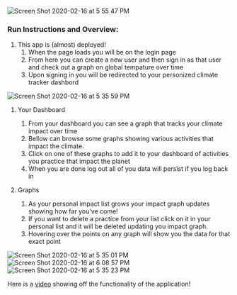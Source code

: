 ![Screen Shot 2020-02-16 at 5 55 47 PM](https://user-images.githubusercontent.com/17993120/74616557-c02b0880-50e5-11ea-9a0d-3140237302b5.png)


### Run Instructions and Overview:

1. This app is (almost) deployed!
    1. When the page loads you will be on the login page
    1. From here you can create a new user and then sign in as that user and check out a graph on global tempature over time
    1. Upon signing in you will be redirected to your personized climate tracker dashbord
    
![Screen Shot 2020-02-16 at 5 35 59 PM](https://user-images.githubusercontent.com/17993120/74616731-ca99d200-50e6-11ea-9580-78b7af200ad1.png)

1. Your Dashboard
    1. From your dashboard you can see a graph that tracks your climate impact over time
    1. Bellow can browse some graphs showing various activities that impact the climate. 
    1. Click on one of these graphs to add it to your dashboard of activities you practice that impact the planet
    1. When you are done log out all of you data will persist if you log back in
    
1. Graphs
    1. As your personal impact list grows your impact graph updates showing how far you've come!
    1. If you want to delete a practice from your list click on it in your personal list and it will be deleted updating you impact graph.
    1. Hovering over the points on any graph will show you the data for that exact point


    
![Screen Shot 2020-02-16 at 5 35 01 PM](https://user-images.githubusercontent.com/17993120/74616793-22d0d400-50e7-11ea-9376-e3f8ce56b55d.png)
![Screen Shot 2020-02-16 at 6 08 57 PM](https://user-images.githubusercontent.com/17993120/74616856-6deae700-50e7-11ea-8dde-2237eca700e8.png)
![Screen Shot 2020-02-16 at 5 35 23 PM](https://user-images.githubusercontent.com/17993120/74616795-24020100-50e7-11ea-8733-8ac4b3ba06fd.png)


Here is a [video](https://youtu.be/B7iP1m9zFUc) showing off the functionality of the application!
